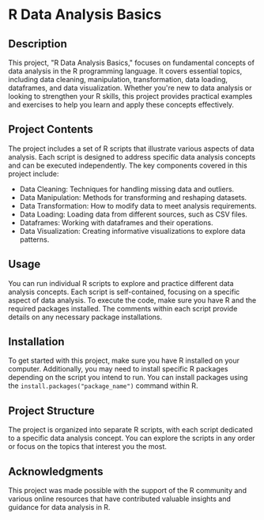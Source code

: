 # R Data Analysis Basics

## Description

This project, "R Data Analysis Basics," focuses on fundamental concepts of data analysis in the R programming language. It covers essential topics, including data cleaning, manipulation, transformation, data loading, dataframes, and data visualization. Whether you're new to data analysis or looking to strengthen your R skills, this project provides practical examples and exercises to help you learn and apply these concepts effectively.

## Project Contents

The project includes a set of R scripts that illustrate various aspects of data analysis. Each script is designed to address specific data analysis concepts and can be executed independently. The key components covered in this project include:

- Data Cleaning: Techniques for handling missing data and outliers.
- Data Manipulation: Methods for transforming and reshaping datasets.
- Data Transformation: How to modify data to meet analysis requirements.
- Data Loading: Loading data from different sources, such as CSV files.
- Dataframes: Working with dataframes and their operations.
- Data Visualization: Creating informative visualizations to explore data patterns.

## Usage

You can run individual R scripts to explore and practice different data analysis concepts. Each script is self-contained, focusing on a specific aspect of data analysis. To execute the code, make sure you have R and the required packages installed. The comments within each script provide details on any necessary package installations.

## Installation

To get started with this project, make sure you have R installed on your computer. Additionally, you may need to install specific R packages depending on the script you intend to run. You can install packages using the `install.packages("package_name")` command within R.

## Project Structure

The project is organized into separate R scripts, with each script dedicated to a specific data analysis concept. You can explore the scripts in any order or focus on the topics that interest you the most.

## Acknowledgments

This project was made possible with the support of the R community and various online resources that have contributed valuable insights and guidance for data analysis in R.


